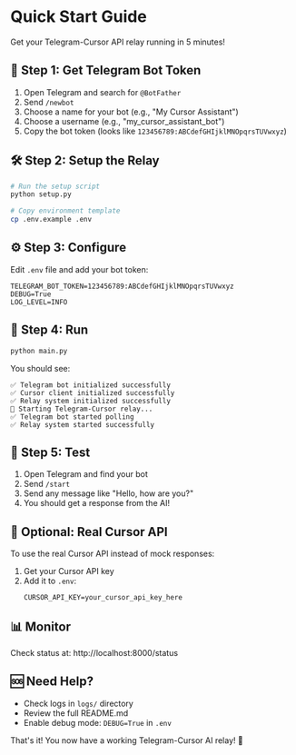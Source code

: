 # Quick Start Guide

Get your Telegram-Cursor API relay running in 5 minutes!

## 🚀 Step 1: Get Telegram Bot Token

1. Open Telegram and search for `@BotFather`
2. Send `/newbot`
3. Choose a name for your bot (e.g., "My Cursor Assistant")
4. Choose a username (e.g., "my_cursor_assistant_bot")
5. Copy the bot token (looks like `123456789:ABCdefGHIjklMNOpqrsTUVwxyz`)

## 🛠️ Step 2: Setup the Relay

```bash
# Run the setup script
python setup.py

# Copy environment template
cp .env.example .env
```

## ⚙️ Step 3: Configure

Edit `.env` file and add your bot token:

```env
TELEGRAM_BOT_TOKEN=123456789:ABCdefGHIjklMNOpqrsTUVwxyz
DEBUG=True
LOG_LEVEL=INFO
```

## 🚀 Step 4: Run

```bash
python main.py
```

You should see:
```
✅ Telegram bot initialized successfully
✅ Cursor client initialized successfully
✅ Relay system initialized successfully
🚀 Starting Telegram-Cursor relay...
✅ Telegram bot started polling
✅ Relay system started successfully
```

## 💬 Step 5: Test

1. Open Telegram and find your bot
2. Send `/start`
3. Send any message like "Hello, how are you?"
4. You should get a response from the AI!

## 🔧 Optional: Real Cursor API

To use the real Cursor API instead of mock responses:

1. Get your Cursor API key
2. Add it to `.env`:
   ```env
   CURSOR_API_KEY=your_cursor_api_key_here
   ```

## 📊 Monitor

Check status at: http://localhost:8000/status

## 🆘 Need Help?

- Check logs in `logs/` directory
- Review the full README.md
- Enable debug mode: `DEBUG=True` in `.env`

That's it! You now have a working Telegram-Cursor AI relay! 🎉